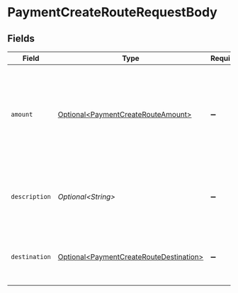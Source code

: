 # PaymentCreateRouteRequestBody


## Fields

| Field                                                                                                | Type                                                                                                 | Required                                                                                             | Description                                                                                          | Example                                                                                              |
| ---------------------------------------------------------------------------------------------------- | ---------------------------------------------------------------------------------------------------- | ---------------------------------------------------------------------------------------------------- | ---------------------------------------------------------------------------------------------------- | ---------------------------------------------------------------------------------------------------- |
| `amount`                                                                                             | [Optional\<PaymentCreateRouteAmount>](../../models/operations/PaymentCreateRouteAmount.md)           | :heavy_minus_sign:                                                                                   | The portion of the total payment amount being routed. Currently only `EUR` payments can be routed.   |                                                                                                      |
| `description`                                                                                        | *Optional\<String>*                                                                                  | :heavy_minus_sign:                                                                                   | The description of the route. This description is shown in the reports.                              | Payment for Order #12345                                                                             |
| `destination`                                                                                        | [Optional\<PaymentCreateRouteDestination>](../../models/operations/PaymentCreateRouteDestination.md) | :heavy_minus_sign:                                                                                   | The destination of this portion of the payment.                                                      |                                                                                                      |